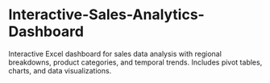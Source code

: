 # Interactive-Sales-Analytics-Dashboard
Interactive Excel dashboard for sales data analysis with regional breakdowns, product categories, and temporal trends. Includes pivot tables, charts, and data visualizations.
